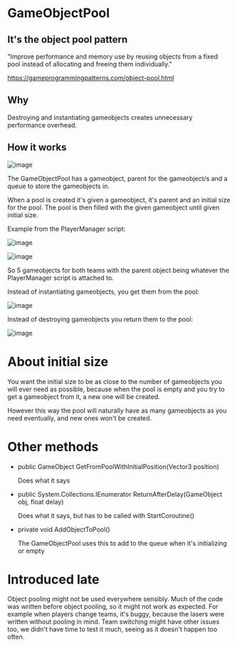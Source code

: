 # GameObjectPool
## It's the object pool pattern

"Improve performance and memory use by reusing objects from a fixed pool instead of allocating and freeing them individually."

https://gameprogrammingpatterns.com/object-pool.html

## Why
Destroying and instantiating gameobjects creates unnecessary performance overhead.

## How it works

![image](https://github.com/user-attachments/assets/735393fe-0ca7-4358-b470-135064efb950)

The GameObjectPool has a gameobject, parent for the gameobject/s and a queue to store the gameobjects in.

When a pool is created it's given a gameobject, it's parent and an initial size for the pool. The pool is then filled with the given gameobject until given initial size.

Example from the PlayerManager script:

![image](https://github.com/user-attachments/assets/b1805cc6-a9b3-4a5f-855f-2a81a580c8fa)

![image](https://github.com/user-attachments/assets/7dc36909-9e3f-4d17-8d7e-de8da125bd54)

So 5 gameobjects for both teams with the parent object being whatever the PlayerManager script is attached to.

Instead of instantiating gameobjects, you get them from the pool:

![image](https://github.com/user-attachments/assets/21352924-1c46-47f5-8d4d-67839659a2c6)

Instead of destroying gameobjects you return them to the pool:

![image](https://github.com/user-attachments/assets/a0ea4dd9-9803-4d81-af49-1c58418e7ce7)

# About initial size

You want the initial size to be as close to the number of gameobjects you will ever need as possible, because when the pool is empty and you try to get a gameobject from it, a new one will be created.

However this way the pool will naturally have as many gameobjects as you need eventually, and new ones won't be created.

# Other methods

- public GameObject GetFromPoolWithInitialPosition(Vector3 position)

  Does what it says
- public System.Collections.IEnumerator ReturnAfterDelay(GameObject obj, float delay)

  Does what it says, but has to be called with StartCoroutine()
- private void AddObjectToPool()

  The GameObjectPool uses this to add to the queue when it's initializing or empty

# Introduced late

Object pooling might not be used everywhere sensibly.
Much of the code was written before object pooling, so it might not work as expected. For example when players change teams, it's buggy, because the lasers were written without pooling in mind.
Team switching might have other issues too, we didn't have time to test it much, seeing as it doesn't happen too often.
